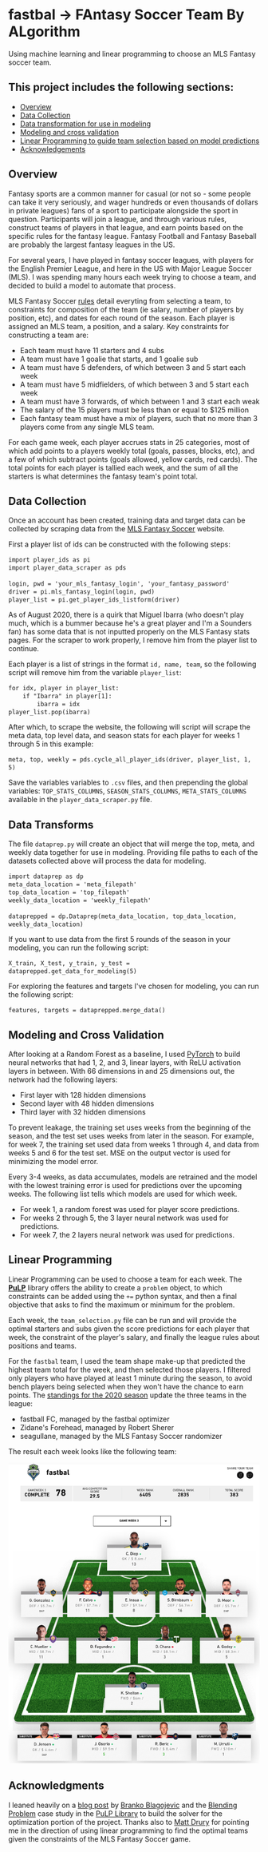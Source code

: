 # fastbal -> FAntasy Soccer Team By ALgorithm
Using machine learning and linear programming to choose an MLS Fantasy soccer team.

## This project includes the following sections:

  * [Overview](#overview)
  * [Data Collection](#data-collection)
  * [Data transformation for use in modeling](#data-transforms)
  * [Modeling and cross validation](#modeling-and-cross-validation)
  * [Linear Programming to guide team selection based on model predictions](#linear-programming)
  * [Acknowledgements](#acknowledgments)

## Overview

Fantasy sports are a common manner for casual (or not so - some people can take it 
very seriously, and wager hundreds or even thousands of dollars in private leagues)
fans of a sport to participate alongside the sport in question. Participants will
join a league, and through various rules, construct teams of players in that league,
and earn points based on the specific rules for the fantasy league. Fantasy Football
and Fantasy Baseball are probably the largest fantasy leagues in the US.

For several years, I have played in fantasy soccer leagues, with players for the English Premier
League, and here in the US with Major League Soccer (MLS). I was spending many hours
each week trying to choose a team, and decided to build a model to automate that process.

MLS Fantasy Soccer [rules](https://fantasy.mlssoccer.com/#help/game-rules) detail everyting
from selecting a team, to constraints for composition of the team (ie salary, number of players by
position, etc), and dates for each round of the season. Each player is assigned an MLS
team, a position, and a salary. Key constraints for constructing a team are:

  * Each team must have 11 starters and 4 subs
  * A team must have 1 goalie that starts, and 1 goalie sub
  * A team must have 5 defenders, of which between 3 and 5 start each week
  * A team must have 5 midfielders, of which between 3 and 5 start each week
  * A team must have 3 forwards, of which between 1 and 3 start each weak
  * The salary of the 15 players must be less than or equal to $125 million
  * Each fantasy team must have a mix of players, such that no more than 3 players
  come from any single MLS team.

For each game week, each player accrues stats in 25 categories, most of which add points
to a players weekly total (goals, passes, blocks, etc), and a few of which subtract
points (goals allowed, yellow cards, red cards). The total points for each player
is tallied each week, and the sum of all the starters is what determines the fantasy
team's point total.

## Data Collection

Once an account has been created, training data and target data can be collected by 
scraping data from the [MLS Fantasy Soccer](https://fantasy.mlssoccer.com) website.

First a player list of ids can be constructed with the following steps:

```
import player_ids as pi
import player_data_scraper as pds

login, pwd = 'your_mls_fantasy_login', 'your_fantasy_password'
driver = pi.mls_fantasy_login(login, pwd)
player_list = pi.get_player_ids_listform(driver)
```

As of August 2020, there is a quirk that Miguel Ibarra (who doesn't play much, which is
a bummer because he's a great player and I'm a Sounders fan) has some data that
is not inputted properly on the MLS Fantasy stats pages. For the scraper to work properly,
I remove him from the player list to continue.

Each player is a list of strings in the format `id, name, team`, so the following script
will remove him from the variable `player_list`:

```
for idx, player in player_list:
    if "Ibarra" in player[1]:
        ibarra = idx
player_list.pop(ibarra)
```

After which, to scrape the website, the following will script will scrape the meta data,
top level data, and season stats for each player for weeks 1 through 5 in this example:

```
meta, top, weekly = pds.cycle_all_player_ids(driver, player_list, 1, 5)
```

Save the variables variables to `.csv` files, and then prepending the global variables:
`TOP_STATS_COLUMNS`, `SEASON_STATS_COLUMNS`, `META_STATS_COLUMNS` available in
the `player_data_scraper.py` file.

## Data Transforms

The file `dataprep.py` will create an object that will merge the top, meta, and weekly
data together for use in modeling. Providing file paths to each of the datasets
collected above will process the data for modeling.

```
import dataprep as dp
meta_data_location = 'meta_filepath'
top_data_location = 'top_filepath'
weekly_data_location = 'weekly_filepath'

dataprepped = dp.Dataprep(meta_data_location, top_data_location, weekly_data_location)
```

If you want to use data from the first 5 rounds of the season in your modeling, you can run the following script:

```
X_train, X_test, y_train, y_test = dataprepped.get_data_for_modeling(5)
```

For exploring the features and targets I've chosen for modeling, you can run the following
script:

```
features, targets = dataprepped.merge_data()
```

## Modeling and Cross Validation

After looking at a Random Forest as a baseline, I used [PyTorch](https://pytorch.org/) to
build neural networks that had 1, 2, and 3, linear layers, with ReLU activation
layers in between. With 66 dimensions in and 25 dimensions out, the network had
the following layers:

  * First layer with 128 hidden dimensions
  * Second layer with 48 hidden dimensions
  * Third layer with 32 hidden dimensions

To prevent leakage, the training set uses weeks from the beginning of the season,
and the test set uses weeks from later in the season. For example, for week 7, the training
set used data from weeks 1 through 4, and data from weeks 5 and 6 for the test set. MSE
on the output vector is used for minimizing the model error.

Every 3-4 weeks, as data accumulates, models are retrained and the model with the
lowest training error is used for predictions over the upcoming weeks. The following
list tells which models are used for which week.

  * For week 1, a random forest was used for player score predictions.
  * For weeks 2 through 5, the 3 layer neural network was used for predictions.
  * For week 7, the 2 layers neural network was used for predictions.

## Linear Programming

Linear Programming can be used to choose a team for each week. The [**PuLP**](https://coin-or.github.io/pulp/index.html) library
offers the ability to create a `problem` object, to which constraints can be added
using the `+=` python syntax, and then a final objective that asks to find the maximum
or minimum for the problem.

Each week, the `team_selection.py` file can be run and will provide the optimal starters
and subs given the score predictions for each player that week, the constraint of the player's
salary, and finally the league rules about positions and teams.

For the `fastbal` team, I used the team shape make-up that predicted the highest
team total for the week, and then selected those players. I filtered only players
who have played at least 1 minute during the season, to avoid bench players being selected
when they won't have the chance to earn points. The [standings for the 2020 season](https://github.com/rsherer/fastbal/blob/master/2020_season_standings.md) update the three teams in the league:

  * fastball FC, managed by the fastbal optimizer
  * Zidane's Forehead, managed by Robert Sherer
  * seagullane, managed by the MLS Fantasy Soccer randomizer

The result each week looks like the following team:

![fastbal team from week 3](img/fastbal_team_week3.png)

## Acknowledgments

I leaned heavily on a [blog post](https://medium.com/ml-everything/using-python-and-linear-programming-to-optimize-fantasy-football-picks-dc9d1229db81) by [Branko Blagojevic](https://github.com/breeko) and the [Blending Problem](https://coin-or.github.io/pulp/CaseStudies/a_blending_problem.html) case study in the [PuLP Library](https://coin-or.github.io/pulp/index.html) to
build the solver for the optimization portion of the project. Thanks also to
[Matt Drury](https://github.com/madrury) for pointing me in the direction of using
linear programming to find the optimal teams given the constraints of the MLS Fantasy Soccer game.